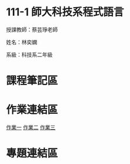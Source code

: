# 111-1 師大科技系程式語言
授課教師：蔡芸琤老師

姓名：林奕嫻

系級：科技系二年級

# 課程筆記區 

# 作業連結區 
[作業一](https://github.com/linixian/PL/blob/main/.ipynb_checkpoints/Untitled-checkpoint.ipynb)
[作業二](https://github.com/linixian/PL/blob/main/hw2%20btslist.ipynb)
[作業三](https://github.com/linixian/PL/blob/main/hw3.py)
# 專題連結區 
